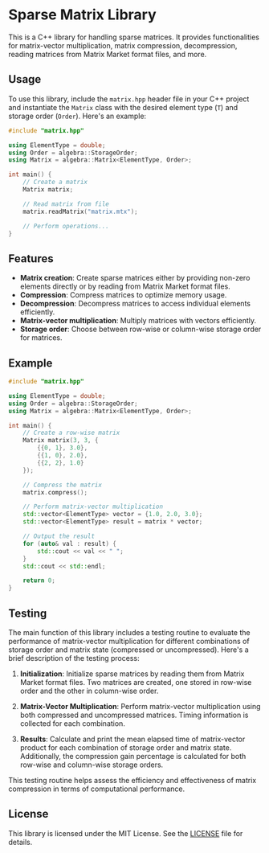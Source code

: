 # Sparse Matrix Library

This is a C++ library for handling sparse matrices. It provides functionalities for matrix-vector multiplication, matrix compression, decompression, reading matrices from Matrix Market format files, and more.

## Usage

To use this library, include the `matrix.hpp` header file in your C++ project and instantiate the `Matrix` class with the desired element type (`T`) and storage order (`Order`). Here's an example:

```cpp
#include "matrix.hpp"

using ElementType = double;
using Order = algebra::StorageOrder;
using Matrix = algebra::Matrix<ElementType, Order>;

int main() {
    // Create a matrix
    Matrix matrix;

    // Read matrix from file
    matrix.readMatrix("matrix.mtx");

    // Perform operations...
}
```

## Features

- **Matrix creation**: Create sparse matrices either by providing non-zero elements directly or by reading from Matrix Market format files.
- **Compression**: Compress matrices to optimize memory usage.
- **Decompression**: Decompress matrices to access individual elements efficiently.
- **Matrix-vector multiplication**: Multiply matrices with vectors efficiently.
- **Storage order**: Choose between row-wise or column-wise storage order for matrices.

## Example

```cpp
#include "matrix.hpp"

using ElementType = double;
using Order = algebra::StorageOrder;
using Matrix = algebra::Matrix<ElementType, Order>;

int main() {
    // Create a row-wise matrix
    Matrix matrix(3, 3, {
        {{0, 1}, 3.0},
        {{1, 0}, 2.0},
        {{2, 2}, 1.0}
    });

    // Compress the matrix
    matrix.compress();

    // Perform matrix-vector multiplication
    std::vector<ElementType> vector = {1.0, 2.0, 3.0};
    std::vector<ElementType> result = matrix * vector;

    // Output the result
    for (auto& val : result) {
        std::cout << val << " ";
    }
    std::cout << std::endl;

    return 0;
}
```
## Testing

The main function of this library includes a testing routine to evaluate the performance of matrix-vector multiplication for different combinations of storage order and matrix state (compressed or uncompressed). Here's a brief description of the testing process:

1. **Initialization**: Initialize sparse matrices by reading them from Matrix Market format files. Two matrices are created, one stored in row-wise order and the other in column-wise order.

2. **Matrix-Vector Multiplication**: Perform matrix-vector multiplication using both compressed and uncompressed matrices. Timing information is collected for each combination.

3. **Results**: Calculate and print the mean elapsed time of matrix-vector product for each combination of storage order and matrix state. Additionally, the compression gain percentage is calculated for both row-wise and column-wise storage orders.

This testing routine helps assess the efficiency and effectiveness of matrix compression in terms of computational performance.



## License

This library is licensed under the MIT License. See the [LICENSE](LICENSE) file for details.
